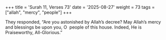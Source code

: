 +++
title = 'Surah 11, Verses 73'
date = '2025-08-27'
weight = 73
tags = ["allah", "mercy", "people"]
+++

They responded, “Are you astonished by Allah’s decree? May Allah’s mercy and blessings be upon you, O  people of this house. Indeed, He is Praiseworthy, All-Glorious.”